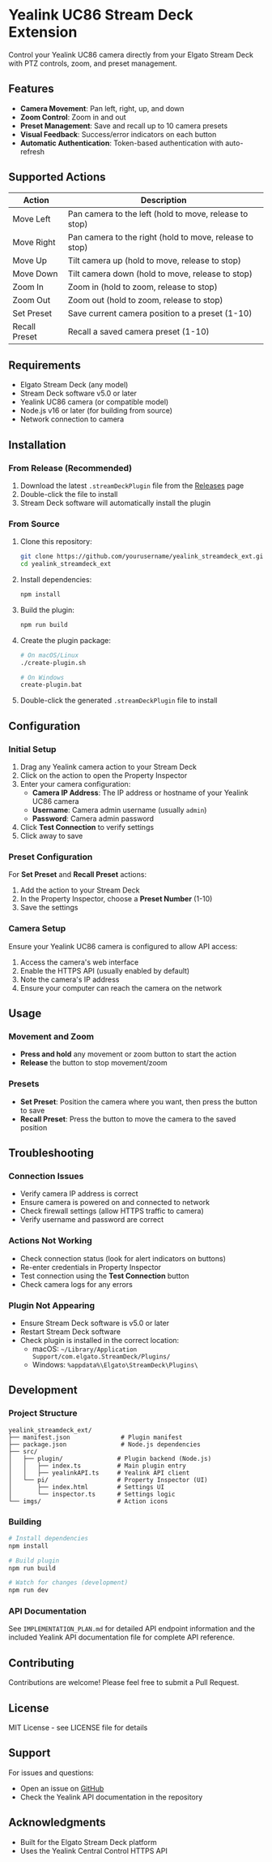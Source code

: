 # Yealink UC86 Stream Deck Extension

Control your Yealink UC86 camera directly from your Elgato Stream Deck with PTZ controls, zoom, and preset management.

## Features

- **Camera Movement**: Pan left, right, up, and down
- **Zoom Control**: Zoom in and out
- **Preset Management**: Save and recall up to 10 camera presets
- **Visual Feedback**: Success/error indicators on each button
- **Automatic Authentication**: Token-based authentication with auto-refresh

## Supported Actions

| Action | Description |
|--------|-------------|
| Move Left | Pan camera to the left (hold to move, release to stop) |
| Move Right | Pan camera to the right (hold to move, release to stop) |
| Move Up | Tilt camera up (hold to move, release to stop) |
| Move Down | Tilt camera down (hold to move, release to stop) |
| Zoom In | Zoom in (hold to zoom, release to stop) |
| Zoom Out | Zoom out (hold to zoom, release to stop) |
| Set Preset | Save current camera position to a preset (1-10) |
| Recall Preset | Recall a saved camera preset (1-10) |

## Requirements

- Elgato Stream Deck (any model)
- Stream Deck software v5.0 or later
- Yealink UC86 camera (or compatible model)
- Node.js v16 or later (for building from source)
- Network connection to camera

## Installation

### From Release (Recommended)

1. Download the latest `.streamDeckPlugin` file from the [Releases](../../releases) page
2. Double-click the file to install
3. Stream Deck software will automatically install the plugin

### From Source

1. Clone this repository:
   ```bash
   git clone https://github.com/yourusername/yealink_streamdeck_ext.git
   cd yealink_streamdeck_ext
   ```

2. Install dependencies:
   ```bash
   npm install
   ```

3. Build the plugin:
   ```bash
   npm run build
   ```

4. Create the plugin package:
   ```bash
   # On macOS/Linux
   ./create-plugin.sh

   # On Windows
   create-plugin.bat
   ```

5. Double-click the generated `.streamDeckPlugin` file to install

## Configuration

### Initial Setup

1. Drag any Yealink camera action to your Stream Deck
2. Click on the action to open the Property Inspector
3. Enter your camera configuration:
   - **Camera IP Address**: The IP address or hostname of your Yealink UC86 camera
   - **Username**: Camera admin username (usually `admin`)
   - **Password**: Camera admin password
4. Click **Test Connection** to verify settings
5. Click away to save

### Preset Configuration

For **Set Preset** and **Recall Preset** actions:

1. Add the action to your Stream Deck
2. In the Property Inspector, choose a **Preset Number** (1-10)
3. Save the settings

### Camera Setup

Ensure your Yealink UC86 camera is configured to allow API access:

1. Access the camera's web interface
2. Enable the HTTPS API (usually enabled by default)
3. Note the camera's IP address
4. Ensure your computer can reach the camera on the network

## Usage

### Movement and Zoom

- **Press and hold** any movement or zoom button to start the action
- **Release** the button to stop movement/zoom

### Presets

- **Set Preset**: Position the camera where you want, then press the button to save
- **Recall Preset**: Press the button to move the camera to the saved position

## Troubleshooting

### Connection Issues

- Verify camera IP address is correct
- Ensure camera is powered on and connected to network
- Check firewall settings (allow HTTPS traffic to camera)
- Verify username and password are correct

### Actions Not Working

- Check connection status (look for alert indicators on buttons)
- Re-enter credentials in Property Inspector
- Test connection using the **Test Connection** button
- Check camera logs for any errors

### Plugin Not Appearing

- Ensure Stream Deck software is v5.0 or later
- Restart Stream Deck software
- Check plugin is installed in the correct location:
  - macOS: `~/Library/Application Support/com.elgato.StreamDeck/Plugins/`
  - Windows: `%appdata%\Elgato\StreamDeck\Plugins\`

## Development

### Project Structure

```
yealink_streamdeck_ext/
├── manifest.json              # Plugin manifest
├── package.json               # Node.js dependencies
├── src/
│   ├── plugin/               # Plugin backend (Node.js)
│   │   ├── index.ts          # Main plugin entry
│   │   ├── yealinkAPI.ts     # Yealink API client
│   └── pi/                   # Property Inspector (UI)
│       ├── index.html        # Settings UI
│       └── inspector.ts      # Settings logic
└── imgs/                     # Action icons
```

### Building

```bash
# Install dependencies
npm install

# Build plugin
npm run build

# Watch for changes (development)
npm run dev
```

### API Documentation

See `IMPLEMENTATION_PLAN.md` for detailed API endpoint information and the included Yealink API documentation file for complete API reference.

## Contributing

Contributions are welcome! Please feel free to submit a Pull Request.

## License

MIT License - see LICENSE file for details

## Support

For issues and questions:
- Open an issue on [GitHub](../../issues)
- Check the Yealink API documentation in the repository

## Acknowledgments

- Built for the Elgato Stream Deck platform
- Uses the Yealink Central Control HTTPS API
